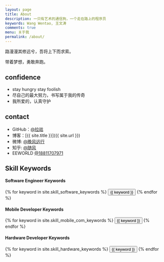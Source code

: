 ```yaml
---
layout: page
title: About
description: 一只有艺术的通信狗，一个走在路上的程序员
keywords: Wang Wentao, 王文涛
comments: true
menu: 关于我
permalink: /about/
---
```


路漫漫其修远兮，吾将上下而求索。

带着梦想，勇敢奔跑。

## confidence

* stay hungry stay foolish
* 尽自己的最大努力，书写属于我的传奇
* 我所爱的，认真守护

## contact

* GitHub：[@拉祜](https://github.com/18811707971)
* 博客：[{{ site.title }}]({{ site.url }})
* 微博: [@晚风远行](http://weibo.com/u/3863902986/home?topnav=1&wvr=6)
* 知乎: [@随风](https://www.zhihu.com/people/qing-yun-feng-cheng/)
* EEWORLD [@18811707971](http://bbs.eeworld.com.cn)

## Skill Keywords

#### Software Engineer Keywords
<div class="btn-inline">
    {% for keyword in site.skill_software_keywords %}
    <button class="btn btn-outline" type="button">{{ keyword }}</button>
    {% endfor %}
</div>

#### Mobile Developer Keywords
<div class="btn-inline">
    {% for keyword in site.skill_mobile_com_keywords %}
    <button class="btn btn-outline" type="button">{{ keyword }}</button>
    {% endfor %}
</div>

#### Hardware Developer Keywords
<div class="btn-inline">
    {% for keyword in site.skill_hardware_keywords %}
    <button class="btn btn-outline" type="button">{{ keyword }}</button>
    {% endfor %}
</div>

